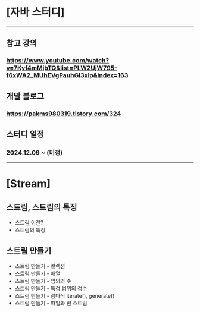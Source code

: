 # [자바 스터디]

---

## 참고 강의 <br/>
### https://www.youtube.com/watch?v=7Kyf4mMjbTQ&list=PLW2UjW795-f6xWA2_MUhEVgPauhGl3xIp&index=163

## 개발 블로그 <br/>
### https://pakms980319.tistory.com/324

## 스터디 일정 <br/>
### 2024.12.09 ~ (미정)

---

# [Stream]
## 스트림, 스트림의 특징
 - 스트림 이란?
 - 스트림의 특징
## 스트림 만들기
 - 스트림 만들기 - 컬렉션
 - 스트림 만들기 - 배열
 - 스트림 만들기 - 임의의 수
 - 스트림 만들기 - 특정 범위의 정수
 - 스트림 만들기 - 람다식 iterate(), generate()
 - 스트림 만들기 - 파일과 빈 스트림
